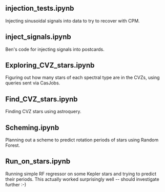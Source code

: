 injection_tests.ipynb
-------------------------
Injecting sinusoidal signals into data to try to recover with CPM.

inject_signals.ipynb
-------------------------
Ben's code for injecting signals into postcards.

Exploring_CVZ_stars.ipynb
-------------------------

Figuring out how many stars of each spectral type are in the CVZs,
using queries sent via CasJobs.

Find_CVZ_stars.ipynb
-------------------------

Finding CVZ stars using astroquery.


Scheming.ipynb
-------------------------

Planning out a scheme to predict rotation periods of stars using Random Forest.


Run_on_stars.ipynb
-------------------------

Running simple RF regressor on some Kepler stars and trying to predict their periods. This actually worked surprisingly well -- should investigate further :-)
